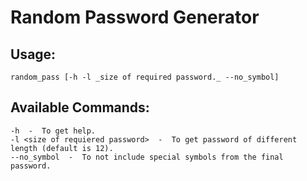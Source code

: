 # Random Password Generator

## Usage:
    random_pass [-h -l _size of required password._ --no_symbol]
    
## Available Commands:
    -h  -  To get help.
    -l <size of requiered password>  -  To get password of different length (default is 12).
    --no_symbol  -  To not include special symbols from the final password.
